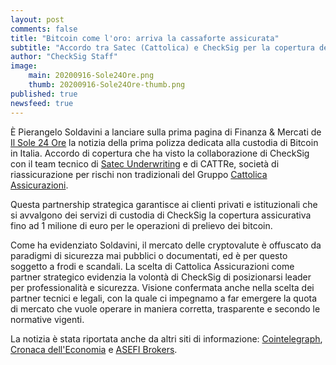 ```yaml
---
layout: post
comments: false
title: "Bitcoin come l'oro: arriva la cassaforte assicurata"
subtitle: "Accordo tra Satec (Cattolica) e CheckSig per la copertura dei rischi"
author: "CheckSig Staff"
image:
    main: 20200916-Sole24Ore.png
    thumb: 20200916-Sole24Ore-thumb.png
published: true
newsfeed: true
---
```


È Pierangelo Soldavini a lanciare sulla prima pagina di Finanza & Mercati de [Il Sole 24 Ore](https://www.ilsole24ore.com/art/bitcoin-come-l-oro-arriva-prima-assicurazione-criptovalute-ADF7pYp) la notizia della prima polizza dedicata alla custodia di Bitcoin in Italia. Accordo di copertura che ha visto la collaborazione di CheckSig con il team tecnico di [Satec Underwriting](www.satecunderwriting.eu) e di CATTRe, società di riassicurazione per rischi non tradizionali del Gruppo [Cattolica Assicurazioni](www.cattolica.it).

Questa partnership strategica garantisce ai clienti privati e istituzionali che si avvalgono dei servizi di custodia di CheckSig la copertura assicurativa fino ad 1 milione di euro per le operazioni di prelievo dei bitcoin. 

Come ha evidenziato Soldavini, il mercato delle cryptovalute è offuscato da paradigmi di sicurezza mai pubblici o documentati, ed è per questo soggetto a frodi e scandali. La scelta di Cattolica Assicurazioni come partner strategico evidenzia la volontà di CheckSig di posizionarsi leader per professionalità e sicurezza. Visione confermata anche nella scelta dei partner tecnici e legali, con la quale ci impegnamo a far emergere la quota di mercato che vuole operare in maniera corretta, trasparente e secondo le normative vigenti.

La notizia è stata riportata anche da altri siti di informazione: [Cointelegraph](https://it.cointelegraph.com/news/cattolica-assicurazioni-prima-polizza-dedicata-a-bitcoin), [Cronaca dell'Economia](https://www.cronacadelleconomia.it/2020/09/17/cattolica-la-polizza-per-criptovalute/) e [ASEFI Brokers](https://www.asefibrokers.com/notizie/cattolica-lancia-la-polizza-la-custodia-di-bitcoin).
